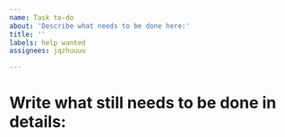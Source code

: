 ```yaml
---
name: Task to-do
about: 'Describe what needs to be done here:'
title: ''
labels: help wanted
assignees: jqzhuuuu

---
```


# Write what still needs to be done in details:
